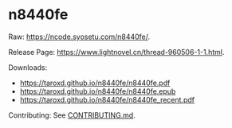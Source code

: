 n8440fe
===

Raw: <https://ncode.syosetu.com/n8440fe/>.

Release Page: <https://www.lightnovel.cn/thread-960506-1-1.html>.

Downloads:
* <https://taroxd.github.io/n8440fe/n8440fe.pdf>
* <https://taroxd.github.io/n8440fe/n8440fe.epub>
* <https://taroxd.github.io/n8440fe/n8440fe_recent.pdf>

Contributing: See [CONTRIBUTING.md](https://github.com/taroxd/n8440fe/blob/master/CONTRIBUTING.md).
